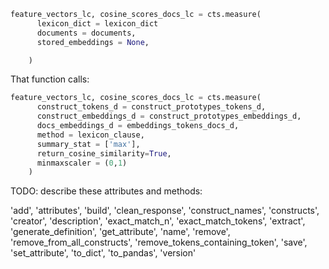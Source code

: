
```python
feature_vectors_lc, cosine_scores_docs_lc = cts.measure(
      lexicon_dict = lexicon_dict
      documents = documents,
	  stored_embeddings = None,

    )
```

That function calls:
```python
feature_vectors_lc, cosine_scores_docs_lc = cts.measure(
      construct_tokens_d = construct_prototypes_tokens_d,
      construct_embeddings_d = construct_prototypes_embeddings_d,
      docs_embeddings_d = embeddings_tokens_docs_d,
      method = lexicon_clause,
      summary_stat = ['max'],
      return_cosine_similarity=True,
      minmaxscaler = (0,1)
    )
```



TODO: describe these attributes and methods:

 'add',
 'attributes',
 'build',
 'clean_response',
 'construct_names',
 'constructs',
 'creator',
 'description',
 'exact_match_n',
 'exact_match_tokens',
 'extract',
 'generate_definition',
 'get_attribute',
 'name',
 'remove',
 'remove_from_all_constructs',
 'remove_tokens_containing_token',
 'save',
 'set_attribute',
 'to_dict',
 'to_pandas',
 'version'
